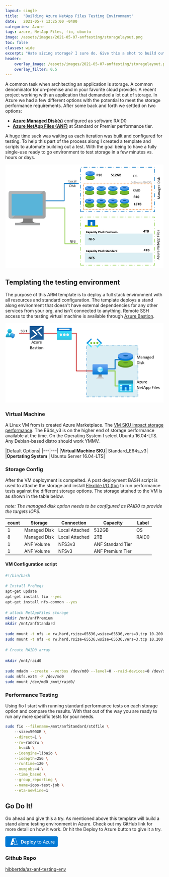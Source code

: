 ```yaml
---
layout: single
title:  "Building Azure NetApp Files Testing Environment"
date:   2021-05-7 13:25:00 -0400
categories: Azure
tags: azure, NetApp Files, fio, ubuntu
image: /assets/images/2021-05-07-anftesting/storagelayout.png
toc: false
classes: wide
excerpt: "Hate sizing storage? I sure do. Give this a shot to build out a purpose built place to do it testing."
header:
    overlay_image: /assets/images/2021-05-07-anftesting/storagelayout.png
    overlay_filter: 0.5
---
```


A common task when architecting an application is storage. A common denominator for on-premise and in your favorite cloud provider. A recent project working with an application that demanded a lot out of storage. In Azure we had a few different options with the potential to meet the storage performance requirements. After some back and forth we settled on two options:

- [**Azure Managed Disk(s)**](az-managed-disk) configured as software RAID0
- [**Azure NetApp Files (ANF)**](az-netapp-files) at Standard or Premier performance tier.

A huge time suck was waiting as each iteration was built and configured for testing. To help this part of the process along I created a template and scripts to automate building out a test. With the goal being to have a fully single-use ready to go environment to test storage in a few minutes vs. hours or days.

![Storage Layout](/assets/images/2021-05-07-anftesting/storagelayout.png)

## Templating the testing environment

The purpose of this ARM template is to deploy a full stack environment with all resources and standard configuration. The template deploys a stand along environment that doesn't have external dependencies for any other services from your org, and isn't connected to anything. Remote SSH access to the testing virtual machine is available through [Azure Bastion](az-bastion).

![logic resource layout](/assets/images/2021-05-07-anftesting/envlayout.png)

### Virtual Machine

A Linux VM from is created Azure Marketplace. The [VM SKU impact storage performance](az-vm-disk-perf). The E64s_v3 is on the higher end of storage performance available at the time. On the Operating System I select Ubuntu 16.04-LTS. Any Debian-based distro should work YMMV.

|Default Options|
|---|---|
|**Virtual Machine SKU**| Standard_E64s_v3|
|**Opertating System** | Ubuntu Server 16.04-LTS|

### Storage Config

After the VM deployment is compelted. A post deployment BASH script is used to attache the storage and install [Flexible I/O (fio)](fio) to run performance tests against the different storage options. The storage attahed to the VM is as shown in the table below.

*note: The managed disk option needs to be configured as RAID0 to provide the targets IOPS.*

|count|Storage|Connection|Capacity|Label|
|---|---|---|---|---|
|1|Managed Disk|Local Attached|512GB|OS|
|8|Managed Disk|Local Attached|2TB|RAID0|
|1|ANF Volume|NFS3v3|ANF Standard Tier|
|1|ANF Volume|NFSv3|ANF Premium Tier|

#### VM Configuration script

```bash
#!/bin/bash

# Install PreReqs
apt-get update
apt-get install fio --yes
apt-get install nfs-common --yes

# attach NetAppFiles storage
mkdir /mnt/anfPremium
mkdir /mnt/anfStandard

sudo mount -t nfs -o rw,hard,rsize=65536,wsize=65536,vers=3,tcp 10.200.200.4:/vol0 /mnt/anfPremium
sudo mount -t nfs -o rw,hard,rsize=65536,wsize=65536,vers=3,tcp 10.200.200.4:/vol1 /mnt/anfStandard

# Create RAID0 array

mkdir /mnt/raid0

sudo mdadm --create --verbos /dev/md0 --level=0 --raid-devices=8 /dev/sdf /dev/sdd /dev/sdi /dev/sdg /dev/sde /dev/sdc /dev/sdj /dev/sdh
sudo mkfs.ext4 -F /dev/md0
sudo mount /dev/md0 /mnt/raid0/
```

### Performance Testing

Using fio I start with running standard performance tests on each storage option and compare the results. With that out of the way you are ready to run any more specific tests for your needs.

```bash
sudo fio --filename=/mnt/anfStandard/stdfile \ 
    --size=500GB \
    --direct=1 \
    --rw=randrw \
    --bs=4k \
    --ioengine=libaio \
    --iodepth=256 \
    --runtime=120 \
    --numjobs=4 \
    --time_based \
    --group_reporting \
    --name=iops-test-job \
    --eta-newline=1
```

## Go Do It!

Go ahead and give this a try. As mentioned above this template will build a stand alone testing environment in Azure. Check out my GitHub link for more detail on how it work. Or hit the Deploy to Azure button to give it a try.

<a href="https://portal.azure.com/#create/Microsoft.Template/uri/https%3A%2F%2Fraw.githubusercontent.com%2Fhibbertda%2Faz-anf-testing-env%2Fmaster%2Fanf-test-net.azrm.json" target="_blank">
    <img src="https://raw.githubusercontent.com/Azure/azure-quickstart-templates/master/1-CONTRIBUTION-GUIDE/images/deploytoazure.png"/>
</a>

### Github Repo
[hibbertda/az-anf-testing-env](ghrepo)

[az-managed-disk]: https://docs.microsoft.com/en-us/azure/virtual-machines/managed-disks-overview
[az-netapp-files]: https://docs.microsoft.com/en-us/azure/azure-netapp-files/azure-netapp-files-introduction
[az-bastion]: https://docs.microsoft.com/en-us/azure/bastion/bastion-overview
[az-vm-disk-perf]: https://docs.microsoft.com/en-us/azure/virtual-machines/disks-scalability-targets#:~:text=For%20example%2C%20for%20a%20Basic%20tier%20VM%2C%20the,a%20maximum%20total%20throughput%20rate%20of%2050%20Gbps.
[fio]:https://fio.readthedocs.io/en/latest/fio_doc.html
[ghrepo]:https://github.com/hibbertda/az-anf-testing-env
